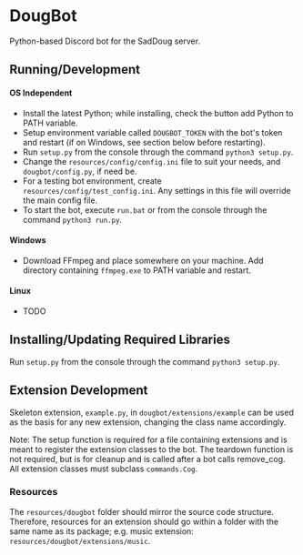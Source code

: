 # DougBot
Python-based Discord bot for the SadDoug server.

## Running/Development

#### OS Independent
* Install the latest Python; while installing, check the button add Python to PATH variable.
* Setup environment variable called `DOUGBOT_TOKEN` with the bot's token and restart (if on Windows, see section below before restarting).
* Run `setup.py` from the console through the command `python3 setup.py`.
* Change the `resources/config/config.ini` file to suit your needs, and `dougbot/config.py`, if need be.
* For a testing bot environment, create `resources/config/test_config.ini`. Any settings in this file will override the main config file.
* To start the bot, execute `run.bat` or from the console through the command `python3 run.py`.

#### Windows
* Download FFmpeg and place somewhere on your machine. Add directory containing `ffmpeg.exe` to PATH variable and restart.

#### Linux
* TODO

## Installing/Updating Required Libraries
Run `setup.py` from the console through the command `python3 setup.py`.

## Extension Development
Skeleton extension, `example.py`, in `dougbot/extensions/example` can be used as the basis for any new extension, changing the class name accordingly.

Note: The setup function is required for a file containing extensions and is meant to register the extension classes to the bot. The teardown function is not required, but is for cleanup and is called after a bot calls remove_cog.
All extension classes must subclass `commands.Cog`.

### Resources
The `resources/dougbot` folder should mirror the source code structure. Therefore, resources for an extension should go within a folder with the same name as its package; e.g. music extension: `resources/dougbot/extensions/music`.
